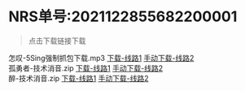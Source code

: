 # NRS单号:2021122855682200001

> 点击下载链接下载

怎叹-5Sing强制抓包下载.mp3 [下载-线路1](https://oss.shandianpan.com/3b0ccbc1da3d2642a7ab65d13056a0e4.mp3) [手动下载-线路2](http://shandianpan.com/f/AA1R)  
孤勇者-技术消音.zip [下载-线路1](https://oss.shandianpan.com/ec4b64a4b68f305e31cf5d5185131582.zip) [手动下载-线路2](http://shandianpan.com/f/AA1Z)  
醉-技术消音.zip [下载-线路1](https://oss.shandianpan.com/99ea3d2a73dfaeaf9e36a6ad6e8e6da3.zip) [手动下载-线路2](http://shandianpan.com/f/AA1U)
